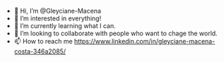 - 👋 Hi, I’m @Gleyciane-Macena
- 👀 I’m interested in everything!
- 🌱 I’m currently learning what I can.
- 💞️ I’m looking to collaborate with people who want to chage the world.
- 📫 How to reach me https://www.linkedin.com/in/gleyciane-macena-costa-346a2085/

<!---
Gleyciane-Macena/Gleyciane-Macena is a ✨ special ✨ repository because its `README.md` (this file) appears on your GitHub profile.
You can click the Preview link to take a look at your changes.
--->
